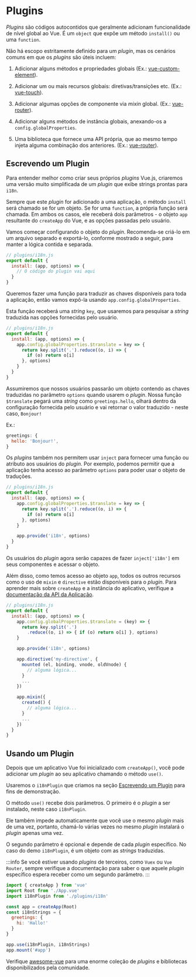 ﻿# Plugins

_Plugins_ são códigos autocontidos que geralmente adicionam funcionalidade de nível global ao Vue. É um `object` que expõe um método `install()` ou uma `function`.

Não há escopo estritamente definido para um _plugin_, mas os cenários comuns em que os _plugins_ são úteis incluem:

1. Adicionar alguns métodos e propriedades globais (Ex.: [vue-custom-element](https://github.com/karol-f/vue-custom-element)).

2. Adicionar um ou mais recursos globais: diretivas/transições etc. (Ex.: [vue-touch](https://github.com/vuejs/vue-touch)).

3. Adicionar algumas opções de componente via _mixin_ global. (Ex.: [vue-router](https://github.com/vuejs/vue-router)).

4. Adicionar alguns métodos de instância globais, anexando-os a `config.globalProperties`.

5. Uma biblioteca que fornece uma API própria, que ao mesmo tempo injeta alguma combinação dos anteriores. (Ex.: [vue-router](https://github.com/vuejs/vue-router)).

## Escrevendo um Plugin

Para entender melhor como criar seus próprios _plugins_ Vue.js, criaremos uma versão muito simplificada de um _plugin_ que exibe strings prontas para `i18n`.

Sempre que este _plugin_ for adicionado a uma aplicação, o método `install` será chamado se for um objeto. Se for uma `function`, a própria função será chamada. Em ambos os casos, ele receberá dois parâmetros - o objeto `app` resultante do `createApp` do Vue, e as opções passadas pelo usuário.

Vamos começar configurando o objeto do _plugin_. Recomenda-se criá-lo em um arquivo separado e exportá-lo, conforme mostrado a seguir, para manter a lógica contida e separada.

```js
// plugins/i18n.js
export default {
  install: (app, options) => {
    // O código do plugin vai aqui
  }
}
```

Queremos fazer uma função para traduzir as chaves disponíveis para toda a aplicação, então vamos expô-la usando `app.config.globalProperties`.

Esta função receberá uma _string_ `key`, que usaremos para pesquisar a _string_ traduzida nas opções fornecidas pelo usuário.

```js
// plugins/i18n.js
export default {
  install: (app, options) => {
    app.config.globalProperties.$translate = key => {
      return key.split('.').reduce((o, i) => {
        if (o) return o[i]
      }, options)
    }
  }
}
```

Assumiremos que nossos usuários passarão um objeto contendo as chaves traduzidas no parâmetro `options` quando usarem o _plugin_. Nossa função `$translate` pegará uma _string_ como `greetings.hello`, olhará dentro da configuração fornecida pelo usuário e vai retornar o valor traduzido - neste caso, `Bonjour!`

Ex.:

```js
greetings: {
  hello: 'Bonjour!',
}
```

Os _plugins_ também nos permitem usar `inject` para fornecer uma função ou atributo aos usuários do _plugin_. Por exemplo, podemos permitir que a aplicação tenha acesso ao parâmetro `options` para poder usar o objeto de traduções.

```js
// plugins/i18n.js
export default {
  install: (app, options) => {
    app.config.globalProperties.$translate = key => {
      return key.split('.').reduce((o, i) => {
        if (o) return o[i]
      }, options)
    }

    app.provide('i18n', options)
  }
}
```

Os usuários do _plugin_ agora serão capazes de fazer `inject['i18n']` em seus componentes e acessar o objeto.

Além disso, como temos acesso ao objeto `app`, todos os outros recursos como o uso de `mixin` e `directive` estão disponíveis para o _plugin_. Para aprender mais sobre `createApp` e a instância do aplicativo, verifique a [documentação da API da Aplicação](/api/application-api.html).

```js
// plugins/i18n.js
export default {
  install: (app, options) => {
    app.config.globalProperties.$translate = (key) => {
      return key.split('.')
        .reduce((o, i) => { if (o) return o[i] }, options)
    }

    app.provide('i18n', options)

    app.directive('my-directive', {
      mounted (el, binding, vnode, oldVnode) {
        // alguma lógica...
      }
      ...
    })

    app.mixin({
      created() {
        // alguma lógica...
      }
      ...
    })
  }
}
```

## Usando um Plugin

Depois que um aplicativo Vue foi inicializado com `createApp()`, você pode adicionar um _plugin_ ao seu aplicativo chamando o método `use()`.

Usaremos o `i18nPlugin` que criamos na seção [Escrevendo um Plugin](#escrevendo-um-plugin) para fins de demonstração.

O método `use()` recebe dois parâmetros. O primeiro é o _plugin_ a ser instalado, neste caso `i18nPlugin`.

Ele também impede automaticamente que você use o mesmo _plugin_ mais de uma vez, portanto, chamá-lo várias vezes no mesmo _plugin_ instalará o _plugin_ apenas uma vez.

O segundo parâmetro é opcional e depende de cada _plugin_ específico. No caso do demo `i18nPlugin`, é um objeto com as _strings_ traduzidas.

:::info
Se você estiver usando _plugins_ de terceiros, como `Vuex` ou `Vue Router`, sempre verifique a documentação para saber o que aquele _plugin_ específico espera receber como um segundo parâmetro.
:::

```js
import { createApp } from 'vue'
import Root from './App.vue'
import i18nPlugin from './plugins/i18n'

const app = createApp(Root)
const i18nStrings = {
  greetings: {
    hi: 'Hallo!'
  }
}

app.use(i18nPlugin, i18nStrings)
app.mount('#app')
```

Verifique [awesome-vue](https://github.com/vuejs/awesome-vue#components--libraries) para uma enorme coleção de _plugins_ e bibliotecas disponibilizados pela comunidade.

